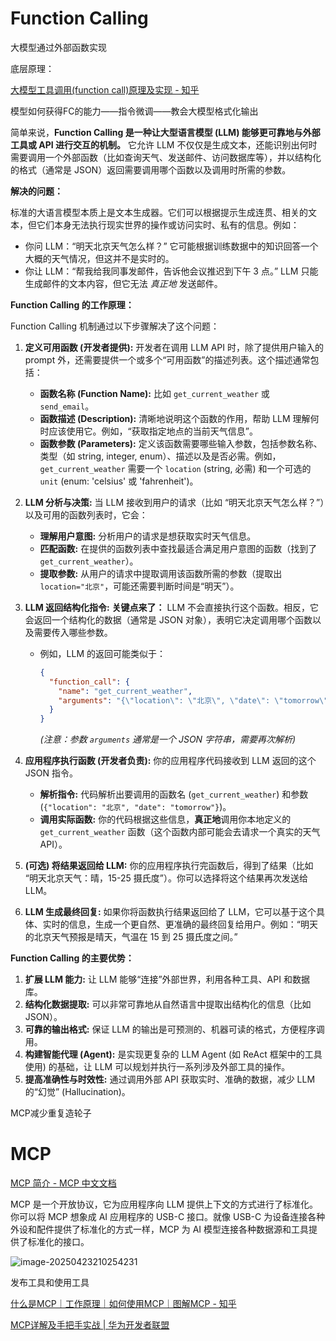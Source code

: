 # Function Calling

大模型通过外部函数实现

底层原理：

[大模型工具调用(function call)原理及实现 - 知乎](https://zhuanlan.zhihu.com/p/663770472)

模型如何获得FC的能力——指令微调——教会大模型格式化输出

简单来说，**Function Calling 是一种让大型语言模型 (LLM) 能够更可靠地与外部工具或 API 进行交互的机制。** 它允许 LLM 不仅仅是生成文本，还能识别出何时需要调用一个外部函数（比如查询天气、发送邮件、访问数据库等），并以结构化的格式（通常是 JSON）返回需要调用哪个函数以及调用时所需的参数。

**解决的问题：**

标准的大语言模型本质上是文本生成器。它们可以根据提示生成连贯、相关的文本，但它们本身无法执行现实世界的操作或访问实时、私有的信息。例如：

*   你问 LLM：“明天北京天气怎么样？” 它可能根据训练数据中的知识回答一个大概的天气情况，但这并不是实时的。
*   你让 LLM：“帮我给我同事发邮件，告诉他会议推迟到下午 3 点。” LLM 只能生成邮件的文本内容，但它无法 *真正地* 发送邮件。

**Function Calling 的工作原理：**

Function Calling 机制通过以下步骤解决了这个问题：

1.  **定义可用函数 (开发者提供):** 开发者在调用 LLM API 时，除了提供用户输入的 prompt 外，还需要提供一个或多个“可用函数”的描述列表。这个描述通常包括：
    *   **函数名称 (Function Name):** 比如 `get_current_weather` 或 `send_email`。
    *   **函数描述 (Description):** 清晰地说明这个函数的作用，帮助 LLM 理解何时应该使用它。例如，“获取指定地点的当前天气信息”。
    *   **函数参数 (Parameters):** 定义该函数需要哪些输入参数，包括参数名称、类型（如 string, integer, enum）、描述以及是否必需。例如，`get_current_weather` 需要一个 `location` (string, 必需) 和一个可选的 `unit` (enum: 'celsius' 或 'fahrenheit')。

2.  **LLM 分析与决策:** 当 LLM 接收到用户的请求（比如 “明天北京天气怎么样？”）以及可用的函数列表时，它会：
    *   **理解用户意图:** 分析用户的请求是想获取实时天气信息。
    *   **匹配函数:** 在提供的函数列表中查找最适合满足用户意图的函数（找到了 `get_current_weather`）。
    *   **提取参数:** 从用户的请求中提取调用该函数所需的参数（提取出 `location="北京"`，可能还需要判断时间是“明天”）。

3.  **LLM 返回结构化指令:** **关键点来了：** LLM 不会直接执行这个函数。相反，它会返回一个结构化的数据（通常是 JSON 对象），表明它决定调用哪个函数以及需要传入哪些参数。
    
    *   例如，LLM 的返回可能类似于：
        ```json
        {
          "function_call": {
            "name": "get_current_weather",
            "arguments": "{\"location\": \"北京\", \"date\": \"tomorrow\"}"
          }
        }
        ```
        *(注意：参数 `arguments` 通常是一个 JSON 字符串，需要再次解析)*
    
4.  **应用程序执行函数 (开发者负责):** 你的应用程序代码接收到 LLM 返回的这个 JSON 指令。
    *   **解析指令:** 代码解析出要调用的函数名 (`get_current_weather`) 和参数 (`{"location": "北京", "date": "tomorrow"}`)。
    *   **调用实际函数:** 你的代码根据这些信息，**真正地**调用你本地定义的 `get_current_weather` 函数（这个函数内部可能会去请求一个真实的天气 API）。

5.  **(可选) 将结果返回给 LLM:** 你的应用程序执行完函数后，得到了结果（比如 “明天北京天气：晴，15-25 摄氏度”）。你可以选择将这个结果再次发送给 LLM。

6.  **LLM 生成最终回复:** 如果你将函数执行结果返回给了 LLM，它可以基于这个具体、实时的信息，生成一个更自然、更准确的最终回复给用户。例如：“明天的北京天气预报是晴天，气温在 15 到 25 摄氏度之间。”

**Function Calling 的主要优势：**

1.  **扩展 LLM 能力:** 让 LLM 能够“连接”外部世界，利用各种工具、API 和数据库。
2.  **结构化数据提取:** 可以非常可靠地从自然语言中提取出结构化的信息（比如 JSON）。
3.  **可靠的输出格式:** 保证 LLM 的输出是可预测的、机器可读的格式，方便程序调用。
4.  **构建智能代理 (Agent):** 是实现更复杂的 LLM Agent (如 ReAct 框架中的工具使用) 的基础，让 LLM 可以规划并执行一系列涉及外部工具的操作。
5.  **提高准确性与时效性:** 通过调用外部 API 获取实时、准确的数据，减少 LLM 的“幻觉” (Hallucination)。

MCP减少重复造轮子

# MCP

[MCP 简介 - MCP 中文文档](https://mcp-docs.cn/introduction)

MCP 是一个开放协议，它为应用程序向 LLM 提供上下文的方式进行了标准化。你可以将 MCP 想象成 AI 应用程序的 USB-C 接口。就像 USB-C 为设备连接各种外设和配件提供了标准化的方式一样，MCP 为 AI 模型连接各种数据源和工具提供了标准化的接口。

![image-20250423210254231](C:\Users\Chen\Documents\codes\Github\LLM\MCP技术入门介绍\assets\image-20250423210254231.png)

发布工具和使用工具

[什么是MCP｜工作原理｜如何使用MCP｜图解MCP - 知乎](https://zhuanlan.zhihu.com/p/32975857666)

[MCP详解及手把手实战 | 华为开发者联盟](https://developer.huawei.com/consumer/cn/blog/topic/03180540268583022)